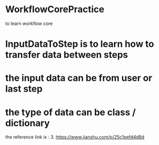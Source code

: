 # WorkflowCorePractice
to learn workflow core

# InputDataToStep is to learn how to transfer data between steps 
# the input data can be from user or last step 
# the type of data can be class / dictionary
the reference link is :
3. https://www.jianshu.com/p/25c1eefd4d8d




